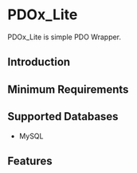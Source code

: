 PDOx_Lite
===========
PDOx_Lite is simple PDO Wrapper.

Introduction
------

Minimum Requirements
------

Supported Databases
-----
+ MySQL


Features
------

